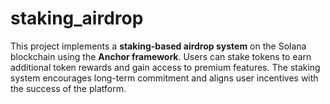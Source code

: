 # staking_airdrop

This project implements a **staking-based airdrop system** on the Solana blockchain using the **Anchor framework**. Users can stake tokens to earn additional token rewards and gain access to premium features. The staking system encourages long-term commitment and aligns user incentives with the success of the platform.
